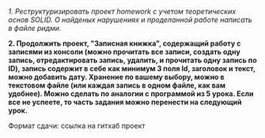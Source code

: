 *1. Реструктуризировать проект homework с учетом теоретических основ SOLID.
О найденых нарушениях и проделанной работе написать в файле ридми.*


**2. Продолжить проект, "Записная книжка", содержащий работу с записями из консоли (можно прочитать все записи,
создать одну запись, отредактировать запись, удалить, и прочитать одну запись по ID),
запись содержит в себе как минимум 3 поля Id, заголовок и текст, можно добавить дату.
Хранение по вашему выбору, можно в текстовом файле (или каждая запись в одном файле, как вам удобнее).
Можно сделать по аналогии с программой из 5 урока. Если все не успеете,
то часть задания можно перенести на следующий урок.**

Формат сдачи: ссылка на гитхаб проект